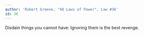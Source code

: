 ```yaml
---
author: 'Robert Greene, "48 Laws of Power", Law #36'
id: 36
---
```


Disdain things you cannot have: Ignoring them is the best revenge.